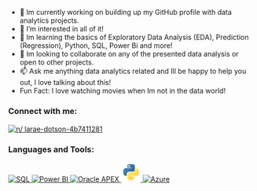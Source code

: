- 👋 Im currently working on building up my GitHub profile with data analytics projects. 
- 👀 I’m interested in all of it!
- 🌱 Im learning the basics of Exploratory Data Analysis (EDA), Prediction (Regression), Python, SQL, Power Bi and more!
- 💞️ Im looking to collaborate on any of the presented data analysis or open to other projects.
- 📫 Ask me anything data analytics related and Ill be happy to help you out, I love talking about this!
- Fun Fact: I love watching movies when Im not in the data world!

<h3 align="left">Connect with me:</h3>
<p align="left">
<a href="[https://linkedin.com/in/n/ larae-dotson-4b7411281](https://www.linkedin.com/in/%20larae-dotson)" target="blank"><img align="center" src="https://raw.githubusercontent.com/rahuldkjain/github-profile-readme-generator/master/src/images/icons/Social/linked-in-alt.svg" alt="n/ larae-dotson-4b7411281" height="30" width="40" /></a>
</p>

<h3 align="left">Languages and Tools:</h3>
<p align="left">
  <a href="https://th.bing.com/th/id/OIP.3R-Nxo8GGuo6HhDRZghoKgHaHa?pid=ImgDet&w=474&h=474&rs=1" target="_blank" rel="noreferrer">
    <img src="https://th.bing.com/th/id/OIP.3R-Nxo8GGuo6HhDRZghoKgHaHa?pid=ImgDet&w=474&h=474&rs=1" alt="SQL" width="40" height="40"/>
  </a>
  <a href="https://images.ctfassets.net/te2janzw7nut/7Eq5Ka08qm8SSCRrzxzZqB/c59c8e54d042b383fabff63604acf472/Microsoft-Power-BI_logo.webp" target="_blank" rel="noreferrer">
    <img src="https://th.bing.com/th/id/OIP.9eociy9v0Ivhxhq3KKVRaQAAAA?rs=1&pid=ImgDetMain" alt="Power BI" width="40" height="40"/>
  </a>
  <a href="https://docs.cloud.oracle.com/en-us/iaas/Content/Resources/Images/apex.png" target="_blank" rel="noreferrer">
    <img src="https://docs.cloud.oracle.com/en-us/iaas/Content/Resources/Images/apex.png" alt="Oracle APEX" width="40" height="40"/>
  </a>
  <a href="https://www.python.org" target="_blank" rel="noreferrer">
    <img src="https://raw.githubusercontent.com/devicons/devicon/master/icons/python/python-original.svg" alt="Python" width="40" height="40"/>
  </a>
  <a href="https://azure.microsoft.com/en-in/" target="_blank" rel="noreferrer">
    <img src="https://www.vectorlogo.zone/logos/microsoft_azure/microsoft_azure-icon.svg" alt="Azure" width="40" height="40"/>
  </a>
</p>




<!---
LaRaya2005/LaRaya2005 is a ✨ special ✨ repository because its `README.md` (this file) appears on your GitHub profile.
You can click the Preview link to take a look at your changes.
--->
